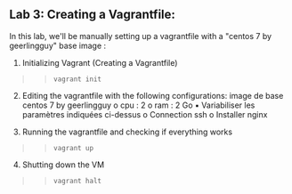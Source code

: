 ## Lab 3: Creating a Vagrantfile:
In this lab, we'll be manually setting up a vagrantfile with a "centos 7 by geerlingguy" base image :

1) Initializing Vagrant (Creating a Vagrantfile)
   
>> `vagrant init`

2) Editing the vagrantfile with the following configurations:
image de base centos 7 by geerlingguy
o cpu : 2
o ram : 2 Go
▪ Variabiliser les paramètres indiquées ci-dessus
o Connection ssh
o Installer nginx

3) Running the vagrantfile and checking if everything works 
>> `vagrant up`

4) Shutting down the VM
>> `vagrant halt`